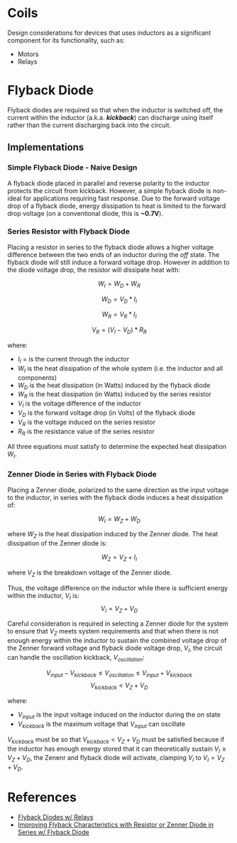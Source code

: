 # Coils
Design considerations for devices that uses inductors as a significant component for its functionality, such as:
- Motors
- Relays

# Flyback Diode
Flyback diodes are required so that when the inductor is switched off, the current within the inductor (a.k.a. **_kickback_**) can discharge using itself rather than the current discharging back into the circuit.

## Implementations
### Simple Flyback Diode - Naive Design
A flyback diode placed in parallel and reverse polarity to the inductor protects the circuit from kickback. However, a simple flyback diode is non-ideal for applications requiring fast response. Due to the forward voltage drop of a flyback diode, energy dissipation to heat is limited to the forward drop voltage (on a conventional diode, this is **~0.7V**).

### Series Resistor with Flyback Diode
Placing a resistor in series to the flyback diode allows a higher voltage difference between the two ends of an inductor during the _off_ state. The flyback diode will still induce a forward voltage drop. However in addition to the diode voltage drop, the resistor will dissipate heat with:

$$
W_I = W_D + W_R
$$

$$
W_D = V_D*I_I
$$

$$
W_R = V_R*I_I
$$

$$
V_R = (V_I-V_D) * R_R
$$

where:
- $I_I$ = is the current through the inductor
- $W_I$ is the heat dissipation of the whole system (i.e. the inductor and all components)
- $W_D$ is the heat dissipation (in Watts) induced by the flyback diode
- $W_R$ is the heat dissipation (in Watts) induced by the series resistor
- $V_I$ is the voltage difference of the inductor
- $V_D$ is the forward voltage drop (in Volts) of the flyback diode
- $V_R$ is the voltage induced on the series resistor
- $R_R$ is the resistance value of the series resistor

All three equations must satisfy to determine the expected heat dissipation $W_I$.

### Zenner Diode in Series with Flyback Diode
Placing a Zenner diode, polarized to the same direction as the input voltage to the inductor, in series with the flyback diode induces a heat dissipation of:

$$
W_I = W_Z + W_D
$$

where $W_Z$ is the heat dissipation induced by the Zenner diode. The heat dissipation of the Zenner diode is:

$$
W_Z = V_Z + I_I
$$

where $V_Z$ is the breakdown voltage of the Zenner diode.

Thus, the voltage difference on the inductor while there is sufficient energy within the inductor, $V_I$ is:
$$
V_I = V_Z + V_D
$$

Careful consideration is required in selecting a Zenner diode for the system to ensure that $V_Z$ meets system requirements and that when there is not enough energy within the inductor to sustain the combined voltage drop of the Zenner forward voltage and flyback diode voltage drop, $V_I$, the circuit can handle the oscillation kickback, $V_{oscillation}$:

$$
V_{input} - V_{kickback} \le V_{oscillation}  \le V_{input} + V_{kickback}
$$
$$
V_{kickback} < V_Z + V_D
$$

where:
- $V_{input}$ is the input voltage induced on the inductor during the _on_ state
- $V_{kickback}$ is the maximum voltage that $V_{input}$ can oscillate

$V_{kickback}$ must be so that $V_{kickback} < V_Z + V_D$ must be satisfied because if the inductor has enough energy stored that it can theoretically sustain $V_I \ge V_Z + V_D$, the Zenenr and flyback diode will activate, clamping $V_I$ to $V_I = V_Z + V_D$.

# References
- [Flyback Diodes w/ Relays](https://electronics.stackexchange.com/questions/115857/flyback-diodes-and-relays)
- [Improving Flyback Characteristics with Resistor or Zenner Diode in Series w/ Flyback Diode](https://electronics.stackexchange.com/questions/171974/can-a-zener-diode-that-protects-a-switch-against-inductance-when-the-switch-open)
